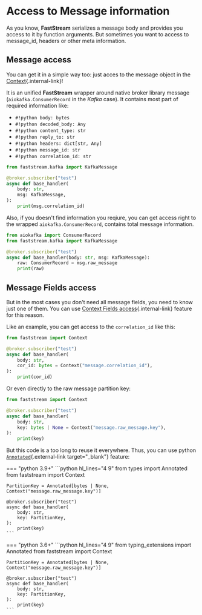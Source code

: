 # Access to Message information

As you know, **FastStream** serializes a message body and provides you access to it by function arguments. But sometimes you want to access to message_id, headers or other meta information.

## Message access

You can get it in a simple way too: just acces to the message object in the [Context](../getting-started/context/existed.md){.internal-link}!

It is an unified **FastStream** wrapper around native broker library message (`aiokafka.ConsumerRecord` in the *Kafka* case). It contains most part of required information like:

* `#!python body: bytes`
* `#!python decoded_body: Any`
* `#!python content_type: str`
* `#!python reply_to: str`
* `#!python headers: dict[str, Any]`
* `#!python message_id: str`
* `#!python correlation_id: str`

```python hl_lines="1 6"
from faststream.kafka import KafkaMessage

@broker.subscriber("test")
async def base_handler(
    body: str,
    msg: KafkaMessage,
):
    print(msg.correlation_id)
```

Also, if you doesn't find information you reqiure, you can get access right to the wrapped `aiokafka.ConsumerRecord`, contains total message information.

```python hl_lines="6"
from aiokafka import ConsumerRecord
from faststream.kafka import KafkaMessage

@broker.subscriber("test")
async def base_handler(body: str, msg: KafkaMessage):
    raw: ConsumerRecord = msg.raw_message
    print(raw)
```

## Message Fields access

But in the most cases you don't need all message fields, you need to know just one of them. You can use [Context Fields access](../getting-started/context/fields.md){.internal-link} feature for this reason.

Like an example, you can get access to the `correlation_id` like this:

```python hl_lines="6"
from faststream import Context

@broker.subscriber("test")
async def base_handler(
    body: str,
    cor_id: bytes = Context("message.correlation_id"),
):
    print(cor_id)
```

Or even directly to the raw message partition key:

```python hl_lines="6"
from faststream import Context

@broker.subscriber("test")
async def base_handler(
    body: str,
    key: bytes | None = Context("message.raw_message.key"),
):
    print(key)
```

But this code is a too long to reuse it everywhere. Thus, you can use python [`Annotated`](https://docs.python.org/3/library/typing.html#typing.Annotated){.external-link target="_blank"} feature:


=== "python 3.9+"
    ```python hl_lines="4 9"
    from types import Annotated
    from faststream import Context

    PartitionKey = Annotated[bytes | None, Context("message.raw_message.key")]

    @broker.subscriber("test")
    async def base_handler(
        body: str,
        key: PartitionKey,
    ):
        print(key)
    ```

=== "python 3.6+"
    ```python hl_lines="4 9"
    from typing_extensions import Annotated
    from faststream import Context

    PartitionKey = Annotated[bytes | None, Context("message.raw_message.key")]

    @broker.subscriber("test")
    async def base_handler(
        body: str,
        key: PartitionKey,
    ):
        print(key)
    ```
